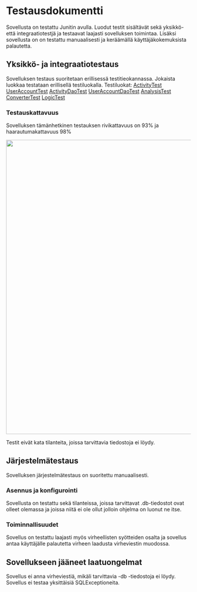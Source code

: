 # Testausdokumentti

Sovellusta on testattu Junitin avulla. Luodut testit sisältävät sekä yksikkö- että integraatiotestjä ja testaavat laajasti sovelluksen toimintaa. Lisäksi sovellusta on on testattu manuaalisesti ja keräämällä käyttäjäkokemuksista palautetta.

## Yksikkö- ja integraatiotestaus

Sovelluksen testaus suoritetaan erillisessä testitieokannassa. Jokaista luokkaa testataan erillisellä testiluokalla. Testiluokat: 
[ActivityTest](https://github.com/skuuu/ot-harjoitustyo/blob/master/harjoitustyo/src/test/java/domainTests/ActivityTest.java)
[UserAccountTest](https://github.com/skuuu/ot-harjoitustyo/blob/master/harjoitustyo/src/test/java/domainTests/UserAccountTest.java)
[ActivityDaoTest](https://github.com/skuuu/ot-harjoitustyo/blob/master/harjoitustyo/src/test/java/daoTests/ActivityDaoTest.java)
[UserAccountDaoTest](https://github.com/skuuu/ot-harjoitustyo/blob/master/harjoitustyo/src/test/java/daoTests/UserAccountDaoTest.java)
[AnalysisTest](https://github.com/skuuu/ot-harjoitustyo/blob/master/harjoitustyo/src/test/java/logicTests/AnalysisTest.java)
[ConverterTest](https://github.com/skuuu/ot-harjoitustyo/blob/master/harjoitustyo/src/test/java/logicTests/ConverterTest.java)
[LogicTest](https://github.com/skuuu/ot-harjoitustyo/blob/master/harjoitustyo/src/test/java/logicTests/LogicTest.java)


### Testauskattavuus

Sovelluksen tämänhetkinen testauksen rivikattavuus on 93% ja haarautumakattavuus 98%  

<img src="" width="800">

Testit eivät kata tilanteita, joissa tarvittavia tiedostoja ei löydy.

## Järjestelmätestaus

Sovelluksen järjestelmätestaus on suoritettu manuaalisesti.

### Asennus ja konfigurointi  

Sovellusta on testattu sekä tilanteissa, joissa tarvittavat .db-tiedostot ovat olleet olemassa ja joissa niitä ei ole ollut jolloin ohjelma on luonut ne itse.

### Toiminnallisuudet  

Sovellus on testattu laajasti myös virheellisten syötteiden osalta ja sovellus antaa käyttäjälle palautetta virheen laadusta virheviestin muodossa. 


## Sovellukseen jääneet laatuongelmat

Sovellus ei anna virheviestiä, mikäli tarvittavia -db -tiedostoja ei löydy. 
Sovellus ei testaa yksittäisiä SQLExceptioneita.
